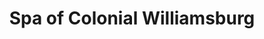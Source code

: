 ---
title: "Spa of Colonial Williamsburg"
url: /williamsburg/spa-of-colonial-williamsburg/
shop: beauty
---